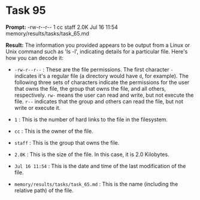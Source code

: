 # Task 95

**Prompt:** -rw-r--r--  1 cc  staff   2.0K Jul 16 11:54 memory/results/tasks/task_65.md

**Result:**
The information you provided appears to be output from a Linux or Unix command such as 'ls -l', indicating details for a particular file. Here's how you can decode it:

- `-rw-r--r--` : These are the file permissions. The first character `-` indicates it's a regular file (a directory would have `d`, for example). The following three sets of characters indicate the permissions for the user that owns the file, the group that owns the file, and all others, respectively. `rw-` means the user can read and write, but not execute the file. `r--` indicates that the group and others can read the file, but not write or execute it.

- `1` : This is the number of hard links to the file in the filesystem.

- `cc` : This is the owner of the file.

- `staff` : This is the group that owns the file.

- `2.0K` : This is the size of the file. In this case, it is 2.0 Kilobytes.

- `Jul 16 11:54` : This is the date and time of the last modification of the file.

- `memory/results/tasks/task_65.md` : This is the name (including the relative path) of the file.
